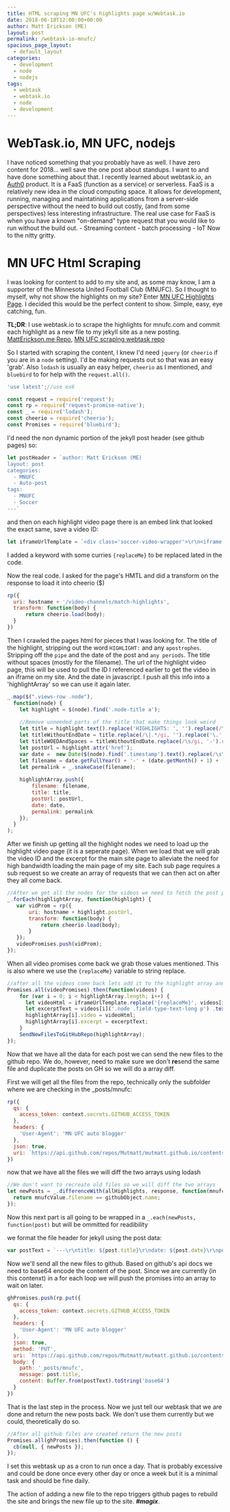 ```yaml
---
title: HTML scraping MN UFC's highlights page w/Webtask.io
date: 2018-06-10T12:00:00+00:00
author: Matt Erickson (ME)
layout: post
permalink: /webtask-io-mnufc/
spacious_page_layout:
  - default_layout
categories:
  - development
  - node
  - nodejs
tags:
  - webtask
  - webtask.io
  - node
  - development
---
```

WebTask.io, MN UFC, nodejs
=====
I have noticed something that you probably have as well. I have zero content for 2018... well save the one post about standups.
I want to and have done something about that. I recently learned about webtask.io, an [Auth0](auth0.com) product. It is a FaaS (function as a service) or serverless.
FaaS is a relatively new idea in the cloud computing space. It allows for development, running, managing and maintatining applications from a server-side perspective without the need to build out costly, (and from some perspectives) less interesting infrastructure.
The real use case for FaaS is when you have a known "on-demand" type request that you would like to run without the build out.
    - Streaming content
    - batch processing
    - IoT
Now to the nitty gritty.

MN UFC Html Scraping
====
I was looking for content to add to my site and, as some may know, I am a supporter of the Minnesota United Football Club (MNUFC).
So I thought to myself, why not show the highlights on my site? Enter [MN UFC Highlights Page](https://mnufc.com/video-channels/match-highlights). 
I decided this would be the perfect content to show. Simple, easy, eye catching, fun.

**TL;DR**: I use webtask.io to scrape the highlights for mnufc.com and commit each highlight as a new file to my jekyll site as a new posting. [MattErickson.me Repo](https://github.com/mutmatt/mutmatt.github.io), [MN UFC scraping webtask repo](https://github.com/Mutmatt/auto-pull-req-new-mnufc)

So I started with scraping the content, I knew I'd need `jquery` (or `cheerio` if you are in a `node` setting). I'd be making requests out so that was an easy 'grab'. Also `lodash` is usually an easy helper, `cheerio` as I mentioned, and `bluebird` to for help with the `request.all()`.

``` javascript
'use latest';//use es6

const request = require('request');
const rp = require('request-promise-native');
const _ = require('lodash');
const cheerio = require('cheerio');
const Promises = require('bluebird');
```

I'd need the non dynamic portion of the jekyll post header (see github pages) so:

``` javascript
let postHeader = `author: Matt Erickson (ME)
layout: post
categories:
  - MNUFC
  - Auto-post
tags:
  - MNUFC
  - Soccer
---`
```

and then on each highlight video page there is an embed link that looked the exact same, save a video ID:

``` javascript
let iframeUrlTemplate = `<div class='soccer-video-wrapper'>\r\n<iframe class='soccer-video' width='100%' height='auto' frameborder='0' allowfullscreen src="https://www.mnufc.com/iframe-video?brightcove_id={replaceMe}&brightcove_player_id=default&brightcove_account_id=5534894110001"></iframe>\r\n</div>`;
```

I added a keyword with some curries `{replaceMe}` to be replaced lated in the code.

Now the real code. I asked for the page's HMTL and did a transform on the response to load it into cheerio ($)

``` javascript
rp({
  uri: hostname + '/video-channels/match-highlights',
  transform: function(body) {
      return cheerio.load(body);
  }
})
```

Then I crawled the pages html for pieces that I was looking for. The title of the highlight, stripping out the word `HIGHLIGHT:` and any `apostrophes`. Stripping off the `pipe` and the date of the post and `any periods`. The title without spaces (mostly for the filename). The url of the highlight video page, this will be used to pull the ID I referenced earlier to get the video in an iframe on my site. And the date in javascript. I push all this info into a 'highlightArray' so we can use it again later. 

``` javascript
_.map($(".views-row .node"), 
  function(node) {
    let highlight = $(node).find('.node-title a');
    
    //Remove unneeded parts of the title that make things look weird
    let title = highlight.text().replace('HIGHLIGHTS: ', '').replace(/\'/gi, '');
    let titleWithoutEndDate = title.replace(/\|.*/gi, '').replace('\.', '');
    let titleWOEDAndSpaces = titleWithoutEndDate.replace(/\s/gi, '-').replace(/\-$/, '');
    let postUrl = highlight.attr('href');
    var date =  new Date($(node).find('.timestamp').text().replace(/\s\(.*\)/gi, ''));
    let filename = date.getFullYear() + '-' + (date.getMonth() + 1) + '-' + date.getDate() + '-' + titleWOEDAndSpaces + '.md';
    let permalink = _.snakeCase(filename);
    
    highlightArray.push({ 
        filename: filename,
        title: title, 
        postUrl: postUrl, 
        date: date,
        permalink: permalink
    });
  }
);
```

After we finish up getting all the highlight nodes we need to load up the highlight video page (it is a seperate page). When we load that we will grab the video ID and the excerpt for the main site page to alleviate the need for high bandwidth loading the main page of my site. Each sub page requires a sub request so we create an array of requests that we can then act on after they all come back.

 ``` javascript
 //After we get all the nodes for the videos we need to fetch the post page for the video url itself
_.forEach(highlightArray, function(highlight) {
    var vidProm = rp({
        uri: hostname + highlight.postUrl,
        transform: function(body) {
            return cheerio.load(body);
        }
    });
    videoPromises.push(vidProm);
});
```

When all video promises come back we grab those values mentioned. This is also where we use the `{replaceMe}` variable to string replace.

``` javascript
//after all the videos come back lets add it to the highlight array and then send it to GH
Promises.all(videoPromises).then(function(videos) {
    for (var i = 0; i < highlightArray.length; i++) {
      let videoHtml = iframeUrlTemplate.replace('{replaceMe}', videos[i]('video').attr('data-video-id'));
      let excerptText = videos[i]('.node .field-type-text-long p') .text()
      highlightArray[i].video = videoHtml;
      highlightArray[i].excerpt = excerptText; 
    }
    SendNewFilesToGitHubRepo(highlightArray);
});
```

Now that we have all the data for each post we can send the new files to the github repo. We do, however, need to make sure we don't **re**send the same file and duplicate the posts on GH so we will do a array diff.

First we will get all the files from the repo, technically only the subfolder where we are checking in the _posts/mnufc:

``` javascript
rp({
  qs: {
    access_token: context.secrets.GITHUB_ACCESS_TOKEN
  },
  headers: {
    'User-Agent': 'MN UFC auto blogger'
  },
  json: true,
  uri: `https://api.github.com/repos/Mutmatt/mutmatt.github.io/contents/_posts/mnufc/`
})
```

now that we have all the files we will diff the two arrays using lodash

``` javascript
//We don't want to recreate old files so we will diff the two arrays
let newPosts = _.differenceWith(allHighlights, response, function(mnufcValue, githubObject) {
  return mnufcValue.filename == githubObject.name;
});
```

Now this next part is all going to be wrapped in a `_.each(newPosts, function(post)` but will be ommitted for readibility

we format the file header for jekyll using the post data:

``` javascript
var postText = `---\r\ntitle: ${post.title}\r\ndate: ${post.date}\r\npermalink: /${post.permalink}\r\nexcerpt:${post.excerpt}\r\n${postHeader}\r\n${post.video}`;
```

Now we'll send all the new files to github. Based on github's api docs we need to base64 encode the content of the post. Since we are currently (in this contenxt) in a for each loop we will push the promises into an array to wait on later.

``` javascript
ghPromises.push(rp.put({
  qs: {
    access_token: context.secrets.GITHUB_ACCESS_TOKEN
  },
  headers: {
    'User-Agent': 'MN UFC auto blogger'
  },
  json: true,
  method: 'PUT',
  uri: `https://api.github.com/repos/Mutmatt/mutmatt.github.io/contents/_posts/mnufc/` + post.filename,
  body: {
    path: '_posts/mnufc',
    message: post.title,
    content: Buffer.from(postText).toString('base64')
  }
})
```

That is the last step in the process. Now we just tell our webtask that we are done and return the new posts back. We don't use them currently but we could, theoretically do so.

``` javascript
//After all github files are created return the new posts
Promises.all(ghPromises).then(function () {
  cb(null, { newPosts });  
});
```

I set this webtask up as a cron to run once a day. That is probably excessive and could be done once every other day or once a week but it is a minimal task and should be fine daily.

The action of adding a new file to the repo triggers github pages to rebuild the site and brings the new file up to the site. ***#magix***.